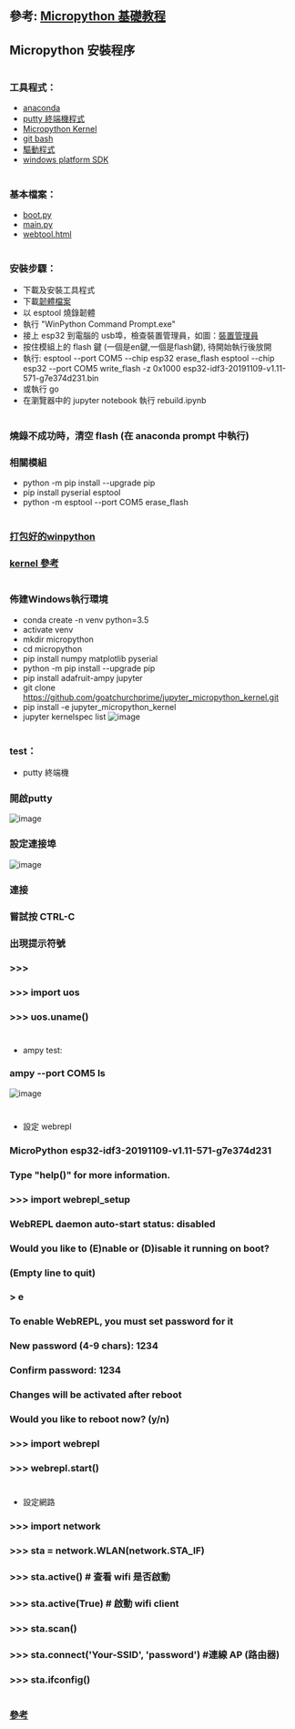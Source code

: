 ## 參考: [Micropython 基礎教程](http://www.1zlab.com/wiki/micropython-esp32/)
## Micropython 安裝程序
#
### 工具程式：
* [anaconda](https://www.anaconda.com/distribution/)
* [putty 終端機程式](https://www.chiark.greenend.org.uk/~sgtatham/putty/latest.html)
* [Micropython Kernel](https://github.com/goatchurchprime/jupyter_micropython_kernel.git)
* [git bash](https://git-scm.com/download/win)
* [驅動程式](https://github.com/jumbokh/micropython_class/blob/master/CP210x_Windows_Drivers_with_Serial_Enumeration.zip)
* [windows platform SDK](https://github.com/jumbokh/micropython_class/blob/master/Install/NDP46-KB3045560-Web.zip)
#
### 基本檔案：
* [boot.py](https://github.com/jumbokh/micropython_class/blob/master/Install/boot.py)
* [main.py](https://github.com/jumbokh/micropython_class/blob/master/Install/main.py)
* [webtool.html](https://github.com/jumbokh/micropython_class/blob/master/Install/webtool.html)
#
### 安裝步驟：
* 下載及安裝工具程式
* 下載[韌體檔案](https://micropython.org/resources/firmware/esp32-idf3-20191109-v1.11-571-g7e374d231.bin)
*  以 esptool 燒錄韌體
*  執行 "WinPython Command Prompt.exe"
*  接上 esp32 到電腦的 usb埠，檢查裝置管理員，如圖：[裝置管理員](images/windevice.JPG)
*  按住模組上的 flash 鍵 (一個是en鍵,一個是flash鍵), 待開始執行後放開
*  執行: 
esptool --port COM5 --chip esp32 erase_flash
esptool --chip esp32 --port COM5 write_flash -z 0x1000 esp32-idf3-20191109-v1.11-571-g7e374d231.bin
* 或執行 go
* 在瀏覽器中的 jupyter notebook 執行 rebuild.ipynb
#
### 燒錄不成功時，清空 flash (在 anaconda prompt 中執行)
### 相關模組
* python -m pip install --upgrade pip
* pip install pyserial esptool
* python -m esptool --port COM5 erase_flash
#
### [打包好的winpython](https://drive.google.com/open?id=1JjDOW1SdlqrCXyX2vjAydp3E2eedKtsI)
###  [kernel 參考](https://github.com/maloyang/20181116_smart-car/blob/master/smart-car-workshop.ipynb)
#
### 佈建Windows執行環境
* conda create -n venv python=3.5
* activate venv
* mkdir micropython
* cd micropython
* pip install numpy matplotlib pyserial
* python -m pip install --upgrade pip
* pip install adafruit-ampy jupyter
* git clone https://github.com/goatchurchprime/jupyter_micropython_kernel.git
* pip install -e jupyter_micropython_kernel
* jupyter kernelspec list
![image](images/kernels.JPG)
#
### test：
* putty 終端機
### 開啟putty
![image](images/putty.JPG)
### 設定連接埠
![image](images/putty_serial.JPG)
### 連接
### 嘗試按 CTRL-C
### 出現提示符號
### >>> 
### >>> import uos
### >>> uos.uname()
#
* ampy test:
### ampy --port COM5 ls
![image](images/kernels.JPG)
#
* 設定 webrepl
### MicroPython esp32-idf3-20191109-v1.11-571-g7e374d231
### Type "help()" for more information.
### >>> import webrepl_setup
### WebREPL daemon auto-start status: disabled
###
### Would you like to (E)nable or (D)isable it running on boot?
### (Empty line to quit)
### > e
### To enable WebREPL, you must set password for it
### New password (4-9 chars): 1234
### Confirm password: 1234
### Changes will be activated after reboot
### Would you like to reboot now? (y/n)
### >>> import webrepl
### >>> webrepl.start()
#
* 設定網路
### >>> import network
### >>> sta = network.WLAN(network.STA_IF)
### >>> sta.active()    # 查看 wifi 是否啟動
### >>> sta.active(True)   # 啟動 wifi client
### >>> sta.scan()
### >>> sta.connect('Your-SSID', 'password')      #連線 AP (路由器)
### >>> sta.ifconfig()
#
### [參考](https://www.instructables.com/id/Micropython-on-ESP-Using-Jupyter/)
